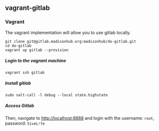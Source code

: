 ## vagrant-gitlab

### Vagrant 
The vagrant implementation will allow you to use gitlab locally.

```
git clone git@gitlab.madisonhub.org:madisonhub/do-gitlab.git
cd do-gitlab
vagrant up gitlab --provision
```

##### Login to the vagrant machine
```
vagrant ssh gitlab
```

##### Install gitlab

```
sudo salt-call -l debug --local state.highstate
```

##### Access Gitlab
Then, navigate to [http://localhost:8888](http://localhost:8888) and login with 
the username: ```root```, password: ```5iveL!fe```

